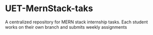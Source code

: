# UET-MernStack-taks
A centralized repository for MERN stack internship tasks. Each student works on their own branch and submits weekly assignments
